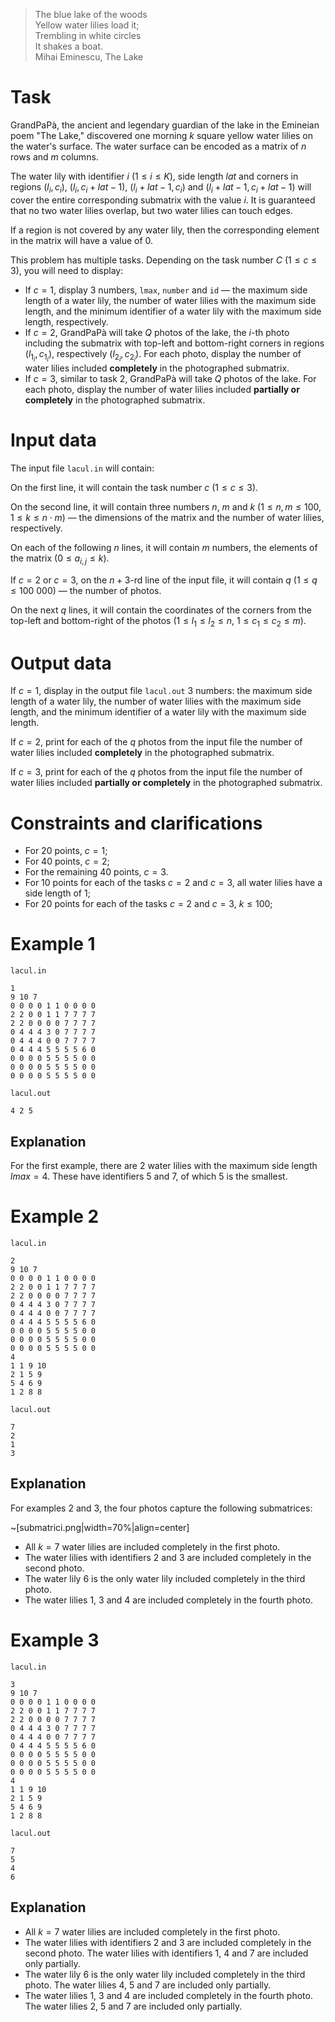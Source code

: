 > The blue lake of the woods  
> Yellow water lilies load it;  
> Trembling in white circles  
> It shakes a boat.  
> Mihai Eminescu, The Lake

# Task

GrandPaPà, the ancient and legendary guardian of the lake in the Emineian poem "The Lake," discovered one morning $k$ square yellow water lilies on the water's surface. The water surface can be encoded as a matrix of $n$ rows and $m$ columns.

The water lily with identifier $i$ ($1 \le i \le K$), side length $lat$ and corners in regions $(l_i,c_i)$, $(l_i,c_i+lat-1)$, $(l_i+lat-1,c_i)$ and $(l_i+lat-1,c_i+lat-1)$ will cover the entire corresponding submatrix with the value $i$. It is guaranteed that no two water lilies overlap, but two water lilies can touch edges.

If a region is not covered by any water lily, then the corresponding element in the matrix will have a value of $0$.

This problem has multiple tasks. Depending on the task number $C$ ($1 \le c \le 3$), you will need to display:

* If $c=1$, display $3$ numbers, `lmax`, `number` and `id` &mdash; the maximum side length of a water lily, the number of water lilies with the maximum side length, and the minimum identifier of a water lily with the maximum side length, respectively.
* If $c=2$, GrandPaPà will take $Q$ photos of the lake, the $i$-th photo including the submatrix with top-left and bottom-right corners in regions $(l_{1_i},c_{1_i})$, respectively $(l_{2_i},c_{2_i})$. For each photo, display the number of water lilies included **completely** in the photographed submatrix.
* If $c=3$, similar to task $2$, GrandPaPà will take $Q$ photos of the lake. For each photo, display the number of water lilies included **partially or completely** in the photographed submatrix.

# Input data

The input file `lacul.in` will contain:

On the first line, it will contain the task number $c$ ($1 \le c \le 3$).

On the second line, it will contain three numbers $n$, $m$ and $k$ ($1 \le n,m \le 100$, $1 \le k \le n \cdot m$) &mdash; the dimensions of the matrix and the number of water lilies, respectively.

On each of the following $n$ lines, it will contain $m$ numbers, the elements of the matrix ($0 \le a_{i,j} \le k$).

If $c=2$ or $c=3$, on the $n+3$-rd line of the input file, it will contain $q$ ($1 \le q \le 100\ 000$) &mdash; the number of photos.

On the next $q$ lines, it will contain the coordinates of the corners from the top-left and bottom-right of the photos
($1 \le l_1 \le l_2 \le n$, $1 \le c_1 \le c_2 \le m$).

# Output data

If $c=1$, display in the output file `lacul.out` $3$ numbers: the maximum side length of a water lily, the number of water lilies with the maximum side length, and the minimum identifier of a water lily with the maximum side length.

If $c=2$, print for each of the $q$ photos from the input file the number of water lilies included **completely** in the photographed submatrix.

If $c=3$, print for each of the $q$ photos from the input file the number of water lilies included **partially or completely** in the photographed submatrix.

# Constraints and clarifications

- For 20 points, $c=1$;
- For 40 points, $c=2$;
- For the remaining 40 points, $c=3$.
- For 10 points for each of the tasks $c=2$ and $c=3$, all water lilies have a side length of $1$;
- For 20 points for each of the tasks $c=2$ and $c=3$, $k \le 100$;

# Example 1

`lacul.in`

```
1
9 10 7
0 0 0 0 1 1 0 0 0 0
2 2 0 0 1 1 7 7 7 7
2 2 0 0 0 0 7 7 7 7
0 4 4 4 3 0 7 7 7 7
0 4 4 4 0 0 7 7 7 7
0 4 4 4 5 5 5 5 6 0
0 0 0 0 5 5 5 5 0 0
0 0 0 0 5 5 5 5 0 0
0 0 0 0 5 5 5 5 0 0
```

`lacul.out`
```
4 2 5
```

## Explanation 

For the first example, there are $2$ water lilies with the maximum side length $lmax=4$. These have identifiers $5$ and $7$, of which $5$ is the smallest.

# Example 2

`lacul.in`

```
2
9 10 7
0 0 0 0 1 1 0 0 0 0
2 2 0 0 1 1 7 7 7 7
2 2 0 0 0 0 7 7 7 7
0 4 4 4 3 0 7 7 7 7
0 4 4 4 0 0 7 7 7 7
0 4 4 4 5 5 5 5 6 0
0 0 0 0 5 5 5 5 0 0
0 0 0 0 5 5 5 5 0 0
0 0 0 0 5 5 5 5 0 0
4
1 1 9 10
2 1 5 9
5 4 6 9
1 2 8 8
```

`lacul.out`
```
7
2
1
3
```

## Explanation

For examples $2$ and $3$, the four photos capture the following submatrices:

~[submatrici.png|width=70%|align=center]

- All $k=7$ water lilies are included completely in the first photo.
- The water lilies with identifiers $2$ and $3$ are included completely in the second photo.
- The water lily $6$ is the only water lily included completely in the third photo.
- The water lilies $1$, $3$ and $4$ are included completely in the fourth photo.

# Example 3

`lacul.in`

```
3
9 10 7
0 0 0 0 1 1 0 0 0 0
2 2 0 0 1 1 7 7 7 7
2 2 0 0 0 0 7 7 7 7
0 4 4 4 3 0 7 7 7 7
0 4 4 4 0 0 7 7 7 7
0 4 4 4 5 5 5 5 6 0
0 0 0 0 5 5 5 5 0 0
0 0 0 0 5 5 5 5 0 0
0 0 0 0 5 5 5 5 0 0
4
1 1 9 10
2 1 5 9
5 4 6 9
1 2 8 8
```

`lacul.out`
```
7
5
4
6
```

## Explanation

- All $k=7$ water lilies are included completely in the first photo.
- The water lilies with identifiers $2$ and $3$ are included completely in the second photo. The water lilies with identifiers $1$, $4$ and $7$ are included only partially.
- The water lily $6$ is the only water lily included completely in the third photo. The water lilies $4$, $5$ and $7$ are included only partially.
- The water lilies $1$, $3$ and $4$ are included completely in the fourth photo. The water lilies $2$, $5$ and $7$ are included only partially.